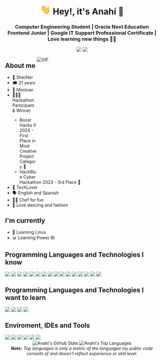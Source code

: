 
<h1 align="center"><img src="https://raw.githubusercontent.com/ABSphreak/ABSphreak/master/gifs/Hi.gif" width="35px"> Hey!, it's Anahí 🔮 </h1>
<h3 align='center'>Computer Engineering Student | Oracle Next Education Frontend Junior | Google IT Support Professional Certificate | Love learning new things 👩‍💻 </h3>


<p align="center">
<a  href="https://mail.google.com/mail/u/0/?fs=1&tf=cm&source=mailto&to=anahirm04@gmail.com"  target="_blank"><img  src="https://img.shields.io/badge/-Email-5B4E77?style=for-the-badge&logo=gmail&logoColor=white"></a>
<a  href="https://www.linkedin.com/in/anaahireyes/"  target="_blank"><img  src="https://img.shields.io/badge/-LinkedIn-5B4E77?style=for-the-badge&logo=linkedin&logoColor=white"></a>
</p>

<img align="right" alt="GIF" src="anahi.gif" width="400" height="400" />

<h2>About me</h2>
<ul>
  <li>👩 She/Her</li>
  <li>🗯️ 21 years</li>
  <li>🤠 Mexican</li>
  <li>👩🏻‍💻 Hackathon Participant & Winner</li>
  <ul> 
    <li>Boost Hacks II 2024 - First Place in Most Creative Project Category 🥇</li>
    <li>HackBlue Cyber Hackathon 2023 - 3rd Place 🥉</li>
  </ul>
  <li>📱 TechLover</li>
  <li>🗣️ English and Spanish</li>
  <li>👩‍🍳 Chef for fun </li>
  <li>💃 Love dancing and fashion </li>
</ul>
  
<h2>I'm currently</h2>
<ul>
  <li>🐧 Learning Linux</li>
  <li>📊  Learning Power BI</li>
</ul>
  
<h2>Programming Languages and Technologies I know</h2>

<a  href="#"><img  src="https://img.shields.io/badge/-C++-0D1117?style=rounded-square&logo=cplusplus&logoColor=5B4E77"></a>
<a  href="#"><img  src="https://img.shields.io/badge/-C-0D1117?style=rounded-square&logo=c&logoColor=5B4E77"></a>
<a  href="#"><img  src="https://img.shields.io/badge/-JavaScript-0D1117?style=rounded-square&logo=javascript&logoColor=5B4E77"></a>
<a  href="#"><img  src="https://img.shields.io/badge/-HTML5-0D1117?style=rounded-square&logo=html5&logoColor=5B4E77"></a>
<a  href="#"><img  src="https://img.shields.io/badge/-CSS3-0D1117?style=rounded-square&logo=css3&logoColor=5B4E77"></a>
<a  href="#"><img  src="https://img.shields.io/badge/Git-0D1117.svg?style=rounded-square&logo=git&logoColor=5B4E77"></a>
<a  href="#"><img  src="https://img.shields.io/badge/GitHub-0D1117.svg?style=rounded-square&logo=github&logoColor=5B4E77"></a>
<a  href="#"><img  src="https://img.shields.io/badge/Node.js-0D1117.svg?style=rounded-square&logo=node.js&logoColor=5B4E77"></a>
<a  href="#"><img  src="https://img.shields.io/badge/React-0D1117.svg?style=rounded-square&logo=react&logoColor=5B4E77"></a>
<a  href="#"><img  src="https://img.shields.io/badge/Bootstrap-0D1117.svg?style=rounded-square&logo=bootstrap&logoColor=5B4E77"></a>
<a  href="#"><img  src="https://img.shields.io/badge/Kotlin-0D1117.svg?style=rounded-square&logo=kotlin&logoColor=5B4E77"></a>
<a  href="#"><img  src="https://img.shields.io/badge/Linux-0D1117.svg?style=rounded-square&logo=linux&logoColor=5B4E77"></a>
<a  href="#"><img  src="https://img.shields.io/badge/Figma-0D1117.svg?style=rounded-square&logo=figma&logoColor=5B4E77"></a>
<a  href="#"><img  src="https://img.shields.io/badge/-Java-0D1117?style=rounded-square&logo=java&logoColor=5B4E77"></a>
<a  href="#"><img  src="https://img.shields.io/badge/MySQL-0D1117.svg?style=rounded-square&logo=mysql&logoColor=5B4E77"></a>
<a  href="#"><img  src="https://img.shields.io/badge/-TypeScript-0D1117?style=rounded-square&logo=typescript&logoColor=5B4E77"></a>

  
<h2>Programming Languages and Technologies I want to learn</h2>
<a  href="#"><img  src="https://img.shields.io/badge/-Python-0D1117?style=rounded-square&logo=python&logoColor=5B4E77"></a>
<a  href="#"><img  src="https://img.shields.io/badge/Microsoft Azure-0D1117.svg?style=rounded-square&logo=microsoftazure&logoColor=5B4E77"></a>
<a  href="#"><img  src="https://img.shields.io/badge/Tableau-0D1117.svg?style=rounded-square&logo=tableau&logoColor=5B4E77"></a>
<a  href="#"><img  src="https://img.shields.io/badge/Apache Spark-0D1117.svg?style=rounded-square&logo=apachespark&logoColor=5B4E77"></a>

<h2>Enviroment, IDEs and Tools</h2>
<a  href="#"><img  src="https://img.shields.io/badge/VSCode-0D1117.svg?style=rounded-square&logo=visualstudiocode&logoColor=5B4E77"></a>
<a  href="#"><img  src="https://img.shields.io/badge/IntelliJ IDEA-0D1117.svg?style=rounded-square&logo=intellijidea&logoColor=5B4E77"></a>
<a  href="#"><img  src="https://img.shields.io/badge/Android Studio-0D1117.svg?style=rounded-square&logo=androidstudio&logoColor=5B4E77"></a>
<a  href="#"><img  src="https://img.shields.io/badge/Notion-0D1117.svg?style=rounded-square&logo=notion&logoColor=5B4E77"></a>
<a  href="#"><img  src="https://img.shields.io/badge/-Windows-0D1117?style=rounded-square&logo=windows&logoColor=5B4E77"></a>
<a  href="#"><img  src="https://img.shields.io/badge/Linux-0D1117.svg?style=rounded-square&logo=linux&logoColor=5B4E77"></a>

<br/>

  
<div align="center">
<img  alt="Anahí's Github Stats"  src="https://github-readme-stats.vercel.app/api?username=Anahi-Reyes&show_icons=true&include_all_commits=true&count_private=true&theme=react&hide_border=true&bg_color=0D1117&title_color=5B4E77&icon_color=5B4E77"  height="180"/>
<img  alt="Anahí's Top Languages"  src="https://github-readme-stats.vercel.app/api/top-langs/?username=Anahi-Reyes&langs_count=10&layout=compact&theme=react&hide_border=true&bg_color=0D1117&title_color=5B4E77&icon_color=5B4E77"  height="180"/>
<br/>
<i><b>Note:</b> Top languages is only a metric of the languages my public code consists of and doesn't reflect experience or skill level.</i>
<br/>
<!--
   


